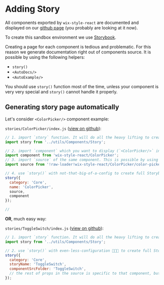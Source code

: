 # Adding Story

All components exported by `wix-style-react` are documented and displayed on our [github page](wix.github.io/wix-style-react/) (you probably are looking at it now).

To create this sandbox environment we use [Storybook](https://storybook.js.org).

Creating a page for each component is tedious and problematic. For this reason we generate documentation right out of components source.
It is possible by using the following helpers:

* `story()`  
* `<AutoDocs/>`
* `<AutoExample/>`

You should use `story()` function most of the time, unless your component is very very special and `story()` cannot handle it properly.

## Generating story page automatically

Let's consider `<ColorPicker/>` component example:

`stories/ColorPicker/index.js` ([view on github](https://github.com/wix/wix-style-react/blob/master/stories/ColorPicker/index.js)):

```js
// 1. import `story` function. It will do all the heavy lifting to create a story page
import story from '../utils/Components/Story';

// 2. import `component` which you want to display (`<ColorPicker/>` in this example)
import component from 'wix-style-react/ColorPicker';
// 3. import `source` of the same component. This is possible by using `!raw-loader!`
import source from '!raw-loader!wix-style-react/ColorPicker/color-picker';

// 4. use `story()` with not-that-big-of-a-config to create full Storybook page.
story({
  category: 'Core',
  name: 'ColorPicker',
  source,
  component
});

// 

```
__OR__, much easy way:

`stories/ToggleSwitch/index.js` ([view on github](https://github.com/wix/wix-style-react/blob/master/stories/ToggleSwitch/index.js)):
```js
// 1. import `story` function. It will do all the heavy lifting to create a story page
import story from '../utils/Components/Story';

// 2. use `story()` with even-less-configuration 🎉🎉🎉 to create full Storybook page.
story({
  category: 'Core',
  storyName: 'ToggleSwitch',
  componentSrcFolder: 'ToggleSwitch',
  // the rest of props in the source is specific to that component, but you see the fully working example!
});
```